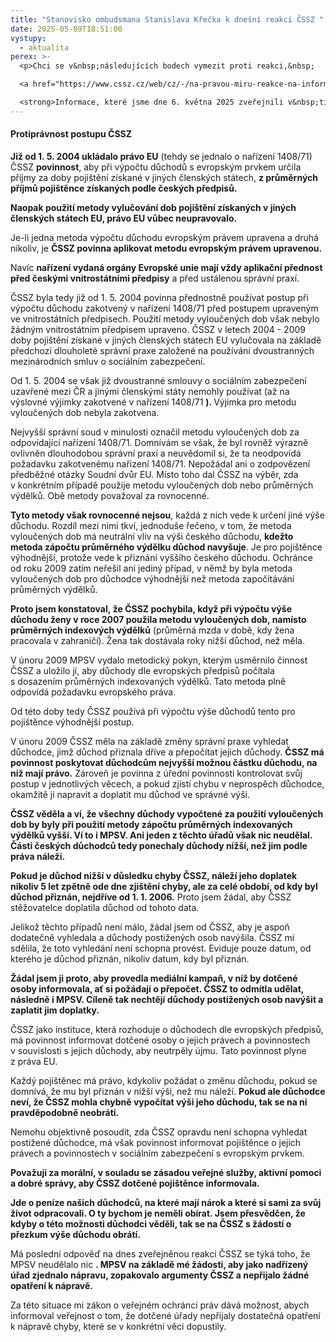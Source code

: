 ```yaml
---
title: "Stanovisko ombudsmana Stanislava Křečka k dnešní reakci ČSSZ "
date: 2025-05-09T18:51:00
vystupy:
  - aktualita
perex: >-
  <p>Chci se v&nbsp;následujících bodech vymezit proti reakci,&nbsp;

  <a href="https://www.cssz.cz/web/cz/-/na-pravou-miru-reakce-na-informace-zverejnene-verejnym-ochrancem-prav">kterou dnes vydala ČSSZ</a>. 

  <strong>Informace, které jsme dne 6. května 2025 zveřejnili v&nbsp;tiskové zprávě, jsou pravdivé.</strong> Zakládají se na odborném šetření a posouzení souladu postupu ČSSZ s&nbsp;evropským právem.&nbsp;</p>
---
```

<h4>
<strong>Protiprávnost postupu ČSSZ</strong></h4>
<p>
<strong>Již od 1. 5. 2004 ukládalo právo EU</strong> (tehdy se jednalo o nařízení 1408/71) ČSSZ 
<strong>povinnost</strong>, aby při výpočtu důchodů s&nbsp;evropským prvkem určila příjmy za doby pojištění získané v jiných členských státech,
<strong> z průměrných příjmů pojištěnce získaných podle českých předpisů.</strong></p>
<p>
<strong>Naopak použití metody vylučování dob pojištění získaných v&nbsp;jiných členských státech EU, právo EU vůbec neupravovalo.</strong></p>
<p>Je-li jedna metoda výpočtu důchodu evropským právem upravena a druhá nikoliv, je 
<strong>ČSSZ povinna aplikovat metodu evropským právem upravenou.</strong>&nbsp;</p>
<p>Navíc 
<strong>nařízení vydaná orgány Evropské unie mají vždy aplikační přednost před českými vnitrostátními předpisy</strong> a před ustálenou správní praxí.&nbsp;</p>
<p>ČSSZ byla tedy již od 1. 5. 2004 povinna přednostně používat postup při výpočtu důchodu zakotvený v&nbsp;nařízení 1408/71 před postupem upraveným ve vnitrostátních předpisech. Použití metody vyloučených dob však nebylo žádným vnitrostátním předpisem upraveno. ČSSZ v&nbsp;letech 2004 - 2009 doby pojištění získané v&nbsp;jiných členských státech EU vylučovala na základě předchozí dlouholeté správní praxe založené na používání dvoustranných mezinárodních smluv o sociálním zabezpečení.</p>
<p>Od 1. 5. 2004 se však již dvoustranné smlouvy o sociálním zabezpečení uzavřené mezi ČR a jinými členskými státy nemohly používat (až na výslovné výjimky zakotvené v&nbsp;nařízení 1408/71
<strong>). </strong>Výjimka pro metodu vyloučených dob nebyla zakotvena.</p>
<p>Nejvyšší správní soud v&nbsp;minulosti označil metodu vyloučených dob za odpovídající nařízení 1408/71. Domnívám se však, že byl rovněž výrazně ovlivněn dlouhodobou správní praxí a neuvědomil si, že ta neodpovídá požadavku zakotvenému nařízení 1408/71. Nepožádal ani o zodpovězení předběžné otázky Soudní dvůr EU. Místo toho dal ČSSZ na výběr, zda v&nbsp;konkrétním případě použije metodu vyloučených dob nebo průměrných výdělků. Obě metody považoval za rovnocenné.&nbsp;</p>
<p>
<strong>Tyto metody však rovnocenné nejsou</strong>, každá z&nbsp;nich vede k&nbsp;určení jiné výše důchodu. Rozdíl mezi nimi tkví, jednoduše řečeno, v&nbsp;tom, že metoda vyloučených dob má neutrální vliv na výši českého důchodu, 
<strong>kdežto metoda zápočtu průměrného výdělku důchod navyšuje</strong>. Je pro pojištěnce výhodnější, protože vede k&nbsp;přiznání vyššího českého důchodu. Ochránce od roku 2009 zatím neřešil ani jediný případ, v&nbsp;němž by byla metoda vyloučených dob pro důchodce výhodnější než metoda započítávání průměrných výdělků.&nbsp;</p>
<p>
<strong>Proto jsem konstatoval,&nbsp;že ČSSZ pochybila, když při výpočtu výše důchodu ženy v&nbsp;roce 2007 použila metodu vyloučených dob, namísto průměrných indexových výdělků</strong> (průměrná mzda v&nbsp;době, kdy žena pracovala v&nbsp;zahraničí). Žena tak dostávala roky nižší důchod, než měla.&nbsp;</p>
<p>V&nbsp;únoru 2009 MPSV vydalo metodický pokyn, kterým usměrnilo činnost ČSSZ a uložilo jí, aby důchody dle evropských předpisů počítala s&nbsp;dosazením průměrných indexovaných výdělků. Tato metoda plně odpovídá požadavku evropského práva.&nbsp;</p>
<p>Od této doby tedy ČSSZ používá při výpočtu výše důchodů tento pro pojištěnce výhodnější postup.&nbsp;</p>
<p>V&nbsp;únoru 2009 ČSSZ měla na základě změny správní praxe vyhledat důchodce, jimž důchod přiznala dříve a přepočítat jejich důchody. 
<strong>ČSSZ má povinnost poskytovat důchodcům nejvyšší možnou částku důchodu, na niž mají právo.</strong> Zároveň je povinna z&nbsp;úřední povinnosti kontrolovat svůj postup v&nbsp;jednotlivých věcech, a pokud zjistí chybu v&nbsp;neprospěch důchodce, okamžitě ji napravit a doplatit mu důchod ve správné výši.&nbsp;</p>
<p>
<strong>ČSSZ věděla a ví, že všechny důchody vypočtené za použití vyloučených dob by byly při použití metody zápočtu průměrných indexovaných výdělků vyšší. Ví to i MPSV. Ani jeden z&nbsp;těchto úřadů však nic neudělal. Části českých důchodců tedy ponechaly důchody nižší, než jim podle práva náleží.&nbsp;</strong></p>
<p>
<strong>Pokud je důchod nižší v&nbsp;důsledku chyby ČSSZ, náleží jeho doplatek nikoliv 5 let zpětně ode dne zjištění chyby, ale za celé období, od kdy byl důchod přiznán, nejdříve od 1. 1. 2006.</strong> Proto jsem žádal, aby ČSSZ stěžovatelce doplatila důchod od tohoto data.</p>
<p>Jelikož těchto případů není málo, žádal jsem od ČSSZ, aby je aspoň dodatečně vyhledala a důchody postižených osob navýšila. ČSSZ mi sdělila, že toto vyhledání není schopna provést. Eviduje pouze datum, od kterého je důchod přiznán, nikoliv datum, kdy byl přiznán.</p>
<p>
<strong>Žádal jsem ji proto, aby provedla mediální kampaň, v&nbsp;níž by dotčené osoby informovala, ať si požádají o přepočet. ČSSZ to odmítla udělat, následně i MPSV. Cíleně tak nechtějí důchody postižených osob navýšit a zaplatit jim doplatky.</strong></p>
<p>ČSSZ jako instituce, která rozhoduje o důchodech dle evropských předpisů, má povinnost informovat dotčené osoby o jejich právech a povinnostech v&nbsp;souvislosti s&nbsp;jejich důchody, aby neutrpěly újmu. Tato povinnost plyne z&nbsp;práva EU.&nbsp;</p>
<p>Každý pojištěnec má právo, kdykoliv požádat o změnu důchodu, pokud se domnívá, že mu byl přiznán v&nbsp;nižší výši, než mu náleží. 
<strong>Pokud ale důchodce neví, že ČSSZ mohla chybně vypočítat výši jeho důchodu, tak se na ni pravděpodobně neobrátí.&nbsp;</strong></p>
<p>Nemohu objektivně posoudit, zda ČSSZ opravdu není schopna vyhledat postižené důchodce, má však povinnost informovat pojištěnce o jejich právech a povinnostech v&nbsp;sociálním zabezpečení s&nbsp;evropským prvkem. &nbsp;</p>
<p>
<strong>Považuji za morální, v&nbsp;souladu se zásadou veřejné služby, aktivní pomoci a dobré správy, aby ČSSZ dotčené pojištěnce informovala.&nbsp;</strong></p>
<p>
<strong>Jde o peníze našich důchodců, na které mají nárok a které si sami za svůj život odpracovali. O ty bychom je neměli obírat. Jsem přesvědčen, že kdyby o této možnosti důchodci věděli, tak se na ČSSZ s&nbsp;žádostí o přezkum výše důchodu obrátí.&nbsp;</strong></p>
<p>Má poslední odpověď na dnes zveřejněnou reakci ČSSZ se týká toho, že MPSV neudělalo nic
<strong>. MPSV na základě mé žádosti, aby jako nadřízený úřad zjednalo nápravu, zopakovalo argumenty ČSSZ a nepřijalo žádné opatření k&nbsp;nápravě.</strong></p>
<p>Za této situace mi zákon o veřejném ochránci práv dává možnost, abych informoval veřejnost o tom, že dotčené úřady nepřijaly dostatečná opatření k&nbsp;nápravě chyby, které se v&nbsp;konkrétní věci dopustily.&nbsp;</p>
